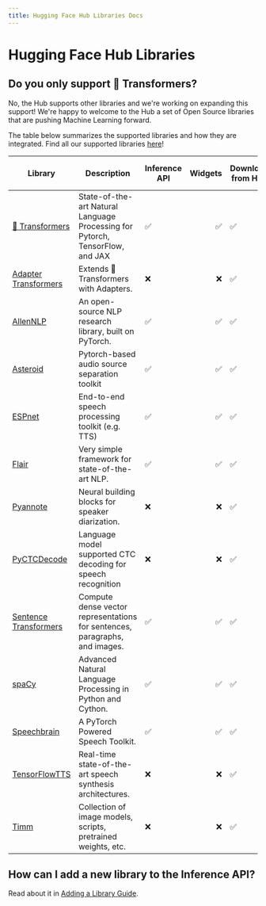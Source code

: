 ```yaml
---
title: Hugging Face Hub Libraries Docs
---
```


<h1>Hugging Face Hub Libraries</h1>


## Do you only support 🤗 Transformers?

No, the Hub supports other libraries and we're working on expanding this support! We're happy to welcome to the Hub a set of Open Source libraries that are pushing Machine Learning forward.

The table below summarizes the supported libraries and how they are integrated. Find all our supported libraries [here](https://github.com/huggingface/huggingface_hub/blob/main/widgets/src/lib/interfaces/Libraries.ts)! 

| Library               | Description                                                                   | Inference API | Widgets | Download from Hub | Push to Hub |
|-----------------------|-------------------------------------------------------------------------------|---------------|-------:|-------------------|-------------|
| [🤗 Transformers](https://github.com/huggingface/transformers)         | State-of-the-art Natural Language Processing for Pytorch, TensorFlow, and JAX |       ✅       |    ✅   |         ✅         |      ✅      |
| [Adapter Transformers](https://github.com/Adapter-Hub/adapter-transformers)  | Extends 🤗Transformers with Adapters.                                          |       ❌       | ❌      |         ✅         |      ✅      |
| [AllenNLP](https://github.com/allenai/allennlp)              | An open-source NLP research library, built on PyTorch.                        |       ✅       |    ✅   |         ✅         |      ❌      |
| [Asteroid](https://github.com/asteroid-team/asteroid)              | Pytorch-based audio source separation toolkit                                 |       ✅       | ✅     |         ✅         |      ❌      |
| [ESPnet](https://github.com/espnet/espnet)                | End-to-end speech processing toolkit (e.g. TTS)                               |       ✅       | ✅      |         ✅         |      ❌      |
| [Flair](https://github.com/flairNLP/flair)                 | Very simple framework for state-of-the-art NLP. |       ✅       |    ✅   |         ✅         |      ❌      |
| [Pyannote](https://github.com/pyannote/pyannote-audio)              | Neural building blocks for speaker diarization.                               |       ❌       |    ❌   |         ✅         |      ❌      |
| [PyCTCDecode](https://github.com/kensho-technologies/pyctcdecode)                  | Language model supported CTC decoding for speech recognition                |       ❌       |    ❌   |         ✅         |      ❌      |
| [Sentence Transformers](https://github.com/UKPLab/sentence-transformers) | Compute dense vector representations for sentences, paragraphs, and images.   |       ✅       |    ✅   |         ✅         |      ✅      |
| [spaCy](https://github.com/explosion/spaCy)                 | Advanced Natural Language Processing in Python and Cython.                    |       ✅       |    ✅   |         ✅         |      ✅      |
| [Speechbrain](https://speechbrain.github.io/)                 | A PyTorch Powered Speech Toolkit. |       ✅       |    ✅   |         ✅         |      ❌      |
| [TensorFlowTTS](https://github.com/TensorSpeech/TensorFlowTTS)         | Real-time state-of-the-art speech synthesis architectures.                    |       ❌       |    ❌   |         ✅         |      ❌      |
| [Timm](https://github.com/rwightman/pytorch-image-models)                  | Collection of image models, scripts, pretrained weights, etc.                 |       ❌       |    ❌   |         ✅         |      ❌      |


## How can I add a new library to the Inference API?

Read about it in [Adding a Library Guide](/docs/hub/adding-a-library).
